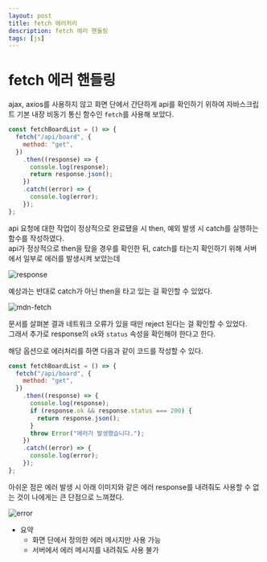 ```yaml
---
layout: post
title: fetch 에러처리
description: fetch 에러 핸들링
tags: [js]
---
```


# fetch 에러 핸들링

ajax, axios를 사용하지 않고 화면 단에서 간단하게 api를 확인하기 위하여 자바스크립트 기본 내장 비동기 통신 함수인 `fetch`를 사용해 보았다.

```js
const fetchBoardList = () => {
  fetch("/api/board", {
    method: "get",
  })
    .then((response) => {
      console.log(response);
      return response.json();
    })
    .catch((error) => {
      console.log(error);
    });
};
```

api 요청에 대한 작업이 정상적으로 완료됐을 시 then, 예외 발생 시 catch를 실행하는 함수를 작성하였다.  
api가 정상적으로 then을 탔을 경우를 확인한 뒤, catch를 타는지 확인하기 위해 서버에서 일부로 에러를 발생시켜 보았는데

![response](https://github.com/zeroh0/zeroh0.github.io/assets/89443479/78e1d3d0-ef44-4bef-94b9-af4f94fc7404)

예상과는 반대로 catch가 아닌 then을 타고 있는 걸 확인할 수 있었다.

![mdn-fetch](https://github.com/zeroh0/zeroh0.github.io/assets/89443479/93417985-5482-4d5e-bac6-d94c6b459dbe)

문서를 살펴본 결과 네트워크 오류가 있을 때만 reject 된다는 걸 확인할 수 있었다.  
그래서 추가로 response의 `ok`와 `status` 속성을 확인해야 한다고 한다.

해당 옵션으로 에러처리를 하면 다음과 같이 코드를 작성할 수 있다.

```js
const fetchBoardList = () => {
  fetch("/api/board", {
    method: "get",
  })
    .then((response) => {
      console.log(response);
      if (response.ok && response.status === 200) {
        return response.json();
      }
      throw Error("에러가 발생했습니다.");
    })
    .catch((error) => {
      console.log(error);
    });
};
```

아쉬운 점은 에러 발생 시 아래 이미지와 같은 에러 response를 내려줘도 사용할 수 없는 것이 나에게는 큰 단점으로 느껴졌다.

![error](https://github.com/zeroh0/zeroh0.github.io/assets/89443479/7ac901be-9608-4834-9c48-35ffb880c5da)

- 요약
  - 화면 단에서 정의한 에러 메시지만 사용 가능
  - 서버에서 에러 메시지를 내려줘도 사용 불가
